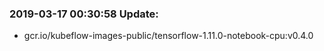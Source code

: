 ### 2019-03-17 00:30:58 Update:

- gcr.io/kubeflow-images-public/tensorflow-1.11.0-notebook-cpu:v0.4.0

